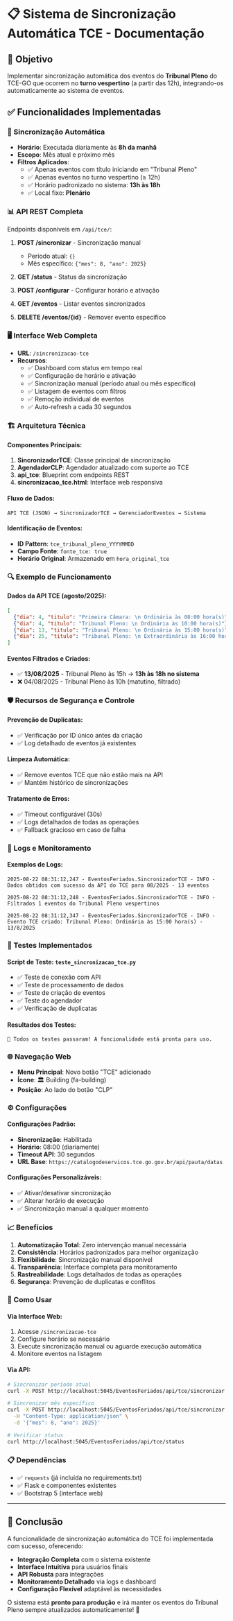 # 📋 Sistema de Sincronização Automática TCE - Documentação

## 🎯 Objetivo
Implementar sincronização automática dos eventos do **Tribunal Pleno** do TCE-GO que ocorrem no **turno vespertino** (a partir das 12h), integrando-os automaticamente ao sistema de eventos.

## ✅ Funcionalidades Implementadas

### 🔄 Sincronização Automática
- **Horário**: Executada diariamente às **8h da manhã**
- **Escopo**: Mês atual e próximo mês
- **Filtros Aplicados**:
  - ✅ Apenas eventos com título iniciando em "Tribunal Pleno"
  - ✅ Apenas eventos no turno vespertino (≥ 12h)
  - ✅ Horário padronizado no sistema: **13h às 18h**
  - ✅ Local fixo: **Plenário**

### 📊 API REST Completa
Endpoints disponíveis em `/api/tce/`:

1. **POST /sincronizar** - Sincronização manual
   - Período atual: `{}`
   - Mês específico: `{"mes": 8, "ano": 2025}`

2. **GET /status** - Status da sincronização
3. **POST /configurar** - Configurar horário e ativação
4. **GET /eventos** - Listar eventos sincronizados
5. **DELETE /eventos/{id}** - Remover evento específico

### 🖥️ Interface Web Completa
- **URL**: `/sincronizacao-tce`
- **Recursos**:
  - ✅ Dashboard com status em tempo real
  - ✅ Configuração de horário e ativação
  - ✅ Sincronização manual (período atual ou mês específico)
  - ✅ Listagem de eventos com filtros
  - ✅ Remoção individual de eventos
  - ✅ Auto-refresh a cada 30 segundos

### 🏗️ Arquitetura Técnica

#### Componentes Principais:
1. **SincronizadorTCE**: Classe principal de sincronização
2. **AgendadorCLP**: Agendador atualizado com suporte ao TCE
3. **api_tce**: Blueprint com endpoints REST
4. **sincronizacao_tce.html**: Interface web responsiva

#### Fluxo de Dados:
```
API TCE (JSON) → SincronizadorTCE → GerenciadorEventos → Sistema
```

#### Identificação de Eventos:
- **ID Pattern**: `tce_tribunal_pleno_YYYYMMDD`
- **Campo Fonte**: `fonte_tce: true`
- **Horário Original**: Armazenado em `hora_original_tce`

### 🔍 Exemplo de Funcionamento

#### Dados da API TCE (agosto/2025):
```json
[
  {"dia": 4, "titulo": "Primeira Câmara: \n Ordinária às 08:00 hora(s)"},
  {"dia": 4, "titulo": "Tribunal Pleno: \n Ordinária às 10:00 hora(s)"},
  {"dia": 13, "titulo": "Tribunal Pleno: \n Ordinária às 15:00 hora(s)"},
  {"dia": 25, "titulo": "Tribunal Pleno: \n Extraordinária às 16:00 hora(s)"}
]
```

#### Eventos Filtrados e Criados:
- ✅ **13/08/2025** - Tribunal Pleno às 15h → **13h às 18h no sistema**
- ❌ 04/08/2025 - Tribunal Pleno às 10h (matutino, filtrado)

### 🛡️ Recursos de Segurança e Controle

#### Prevenção de Duplicatas:
- ✅ Verificação por ID único antes da criação
- ✅ Log detalhado de eventos já existentes

#### Limpeza Automática:
- ✅ Remove eventos TCE que não estão mais na API
- ✅ Mantém histórico de sincronizações

#### Tratamento de Erros:
- ✅ Timeout configurável (30s)
- ✅ Logs detalhados de todas as operações
- ✅ Fallback gracioso em caso de falha

### 📝 Logs e Monitoramento

#### Exemplos de Logs:
```
2025-08-22 08:31:12,247 - EventosFeriados.SincronizadorTCE - INFO - 
Dados obtidos com sucesso da API do TCE para 08/2025 - 13 eventos

2025-08-22 08:31:12,248 - EventosFeriados.SincronizadorTCE - INFO - 
Filtrados 1 eventos do Tribunal Pleno vespertinos

2025-08-22 08:31:12,347 - EventosFeriados.SincronizadorTCE - INFO - 
Evento TCE criado: Tribunal Pleno: Ordinária às 15:00 hora(s) - 13/8/2025
```

### 🧪 Testes Implementados

#### Script de Teste: `teste_sincronizacao_tce.py`
- ✅ Teste de conexão com API
- ✅ Teste de processamento de dados
- ✅ Teste de criação de eventos
- ✅ Teste do agendador
- ✅ Verificação de duplicatas

#### Resultados dos Testes:
```
🎉 Todos os testes passaram! A funcionalidade está pronta para uso.
```

### 🌐 Navegação Web
- **Menu Principal**: Novo botão "TCE" adicionado
- **Ícone**: 🏛️ Building (fa-building)
- **Posição**: Ao lado do botão "CLP"

### ⚙️ Configurações

#### Configurações Padrão:
- **Sincronização**: Habilitada
- **Horário**: 08:00 (diariamente)
- **Timeout API**: 30 segundos
- **URL Base**: `https://catalogodeservicos.tce.go.gov.br/api/pauta/datas`

#### Configurações Personalizáveis:
- ✅ Ativar/desativar sincronização
- ✅ Alterar horário de execução
- ✅ Sincronização manual a qualquer momento

### 📈 Benefícios

1. **Automatização Total**: Zero intervenção manual necessária
2. **Consistência**: Horários padronizados para melhor organização
3. **Flexibilidade**: Sincronização manual disponível
4. **Transparência**: Interface completa para monitoramento
5. **Rastreabilidade**: Logs detalhados de todas as operações
6. **Segurança**: Prevenção de duplicatas e conflitos

### 🚀 Como Usar

#### Via Interface Web:
1. Acesse `/sincronizacao-tce`
2. Configure horário se necessário
3. Execute sincronização manual ou aguarde execução automática
4. Monitore eventos na listagem

#### Via API:
```bash
# Sincronizar período atual
curl -X POST http://localhost:5045/EventosFeriados/api/tce/sincronizar

# Sincronizar mês específico
curl -X POST http://localhost:5045/EventosFeriados/api/tce/sincronizar \
  -H "Content-Type: application/json" \
  -d '{"mes": 8, "ano": 2025}'

# Verificar status
curl http://localhost:5045/EventosFeriados/api/tce/status
```

### 📋 Dependências
- ✅ `requests` (já incluída no requirements.txt)
- ✅ Flask e componentes existentes
- ✅ Bootstrap 5 (interface web)

---

## 🏁 Conclusão

A funcionalidade de sincronização automática do TCE foi implementada com sucesso, oferecendo:

- **Integração Completa** com o sistema existente
- **Interface Intuitiva** para usuários finais
- **API Robusta** para integrações
- **Monitoramento Detalhado** via logs e dashboard
- **Configuração Flexível** adaptável às necessidades

O sistema está **pronto para produção** e irá manter os eventos do Tribunal Pleno sempre atualizados automaticamente! 🎉
